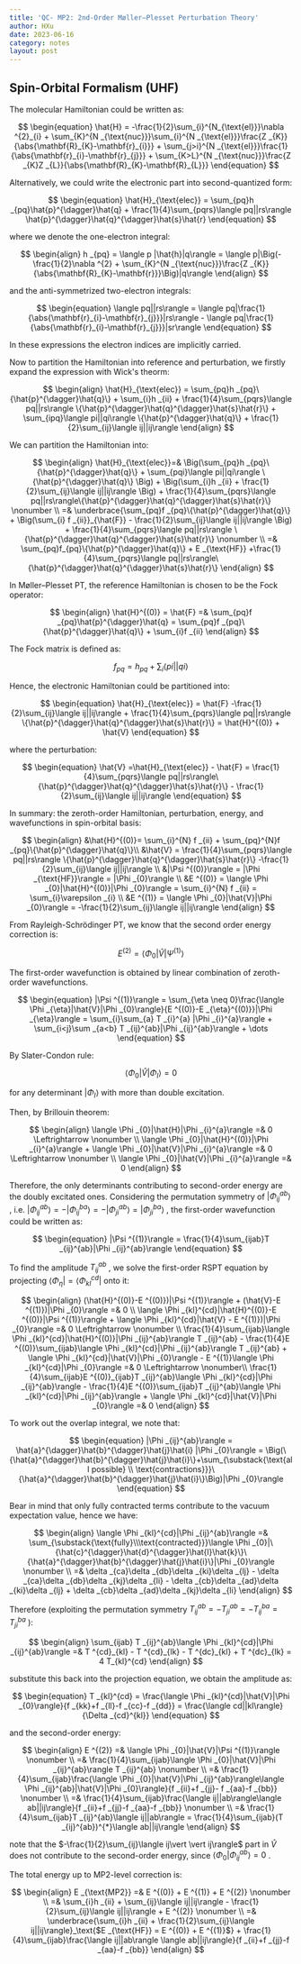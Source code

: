 ```yaml
---
title: 'QC- MP2: 2nd-Order Møller–Plesset Perturbation Theory'
author: HXu
date: 2023-06-16
category: notes
layout: post
---
```


## Spin-Orbital Formalism (UHF)

The molecular Hamiltonian could be written as:

$$
\begin{equation}
    \hat{H} = -\frac{1}{2}\sum_{i}^{N_{\text{el}}}\nabla ^{2}_{i} + \sum_{K}^{N _{\text{nuc}}}\sum_{i}^{N _{\text{el}}}\frac{Z _{K}}{\abs{\mathbf{R}_{K}-\mathbf{r}_{i}}} + \sum_{j>i}^{N _{\text{el}}}\frac{1}{\abs{\mathbf{r}_{i}-\mathbf{r}_{j}}} + \sum_{K>L}^{N _{\text{nuc}}}\frac{Z _{K}Z _{L}}{\abs{\mathbf{R}_{K}-\mathbf{R}_{L}}}
\end{equation}
$$

Alternatively, we could write the electronic part into second-quantized form:

$$
\begin{equation}
    \hat{H}_{\text{elec}} = \sum_{pq}h _{pq}\hat{p}^{\dagger}\hat{q} + \frac{1}{4}\sum_{pqrs}\langle pq||rs\rangle \hat{p}^{\dagger}\hat{q}^{\dagger}\hat{s}\hat{r}
\end{equation}
$$

where we denote the one-electron integral:

$$
\begin{align}
    h _{pq} = \langle p |\hat{h}|q\rangle = \langle p|\Big(-\frac{1}{2}\nabla ^{2} + \sum_{K}^{N _{\text{nuc}}}\frac{Z _{K}}{\abs{\mathbf{R}_{K}-\mathbf{r}}}\Big)|q\rangle
\end{align}
$$

and the anti-symmetrized two-electron integrals:

$$
\begin{equation}
    \langle pq||rs\rangle = \langle pq|\frac{1}{\abs{\mathbf{r}_{i}-\mathbf{r}_{j}}}|rs\rangle - \langle pq|\frac{1}{\abs{\mathbf{r}_{i}-\mathbf{r}_{j}}}|sr\rangle
\end{equation}
$$

In these expressions the electron indices are implicitly carried.  

Now to partition the Hamiltonian into reference and perturbation, we firstly expand the expression with Wick's theorm:

$$
\begin{align}
    \hat{H}_{\text{elec}} = \sum_{pq}h _{pq}\{\hat{p}^{\dagger}\hat{q}\} + \sum_{i}h _{ii} + \frac{1}{4}\sum_{pqrs}\langle pq||rs\rangle \{\hat{p}^{\dagger}\hat{q}^{\dagger}\hat{s}\hat{r}\} + \sum_{ipq}\langle pi||qi\rangle \{\hat{p}^{\dagger}\hat{q}\} + \frac{1}{2}\sum_{ij}\langle ij||ij\rangle
\end{align}
$$

We can partition the Hamiltonian into:

$$
\begin{align}
    \hat{H}_{\text{elec}}=& \Big(\sum_{pq}h _{pq}\{\hat{p}^{\dagger}\hat{q}\} + \sum_{pqi}\langle pi||qi\rangle \{\hat{p}^{\dagger}\hat{q}\} \Big) + \Big(\sum_{i}h _{ii} + \frac{1}{2}\sum_{ij}\langle ij||ij\rangle \Big) + \frac{1}{4}\sum_{pqrs}\langle pq||rs\rangle\{\hat{p}^{\dagger}\hat{q}^{\dagger}\hat{s}\hat{r}\} \nonumber \\
    =& \underbrace{\sum_{pq}f _{pq}\{\hat{p}^{\dagger}\hat{q}\} + \Big(\sum_{i} f _{ii}}_{\hat{F}} - \frac{1}{2}\sum_{ij}\langle ij||ij\rangle \Big) + \frac{1}{4}\sum_{pqrs}\langle pq||rs\rangle \{\hat{p}^{\dagger}\hat{q}^{\dagger}\hat{s}\hat{r}\} \nonumber \\
    =& \sum_{pq}f_{pq}\{\hat{p}^{\dagger}\hat{q}\} + E _{\text{HF}} +\frac{1}{4}\sum_{pqrs}\langle pq||rs\rangle\{\hat{p}^{\dagger}\hat{q}^{\dagger}\hat{s}\hat{r}\}
\end{align}
$$

In Møller–Plesset PT, the reference Hamiltonian is chosen to be the Fock operator:

$$
\begin{align}
    \hat{H}^{(0)} = \hat{F} =& \sum_{pq}f _{pq}\hat{p}^{\dagger}\hat{q} = \sum_{pq}f _{pq}\{\hat{p}^{\dagger}\hat{q}\} + \sum_{i}f _{ii}
\end{align}
$$

The Fock matrix is defined as:

$$
\begin{equation}
    f _{pq} = h _{pq} + \sum_{i}\langle pi||qi\rangle
\end{equation}
$$

Hence, the electronic Hamiltonian could be partitioned into:

$$
\begin{equation}
    \hat{H}_{\text{elec}} = \hat{F} -\frac{1}{2}\sum_{ij}\langle ij||ij\rangle + \frac{1}{4}\sum_{pqrs}\langle pq||rs\rangle \{\hat{p}^{\dagger}\hat{q}^{\dagger}\hat{s}\hat{r}\} = \hat{H}^{(0)} + \hat{V}
\end{equation}
$$

where the perturbation:

$$
\begin{equation}
    \hat{V} =\hat{H}_{\text{elec}} - \hat{F} = \frac{1}{4}\sum_{pqrs}\langle pq||rs\rangle\{\hat{p}^{\dagger}\hat{q}^{\dagger}\hat{s}\hat{r}\} - \frac{1}{2}\sum_{ij}\langle ij||ij\rangle
\end{equation}
$$
  
In summary: the zeroth-order Hamiltonian, perturbation, energy, and wavefunctions in spin-orbital basis:

$$
\begin{align}
    &\hat{H}^{(0)}= \sum_{i}^{N} f _{ii} + \sum_{pq}^{N}f _{pq}\{\hat{p}^{\dagger}\hat{q}\}\\
    &\hat{V} = \frac{1}{4}\sum_{pqrs}\langle pq||rs\rangle \{\hat{p}^{\dagger}\hat{q}^{\dagger}\hat{s}\hat{r}\} -\frac{1}{2}\sum_{ij}\langle ij||ij\rangle \\
    &|\Psi ^{(0)}\rangle = |\Phi _{\text{HF}}\rangle = |\Phi _{0}\rangle \\
    &E ^{(0)} = \langle \Phi _{0}|\hat{H}^{(0)}|\Phi _{0}\rangle = \sum_{i}^{N} f _{ii} = \sum_{i}\varepsilon _{i} \\
    &E ^{(1)} = \langle \Phi _{0}|\hat{V}|\Phi _{0}\rangle = -\frac{1}{2}\sum_{ij}\langle ij||ij\rangle
\end{align}
$$

From Rayleigh-Schrödinger PT, we know that the second order energy correction is:

$$
\begin{equation}
    E ^{(2)} = \langle \Phi _{0}|\hat{V}|\Psi ^{(1)}\rangle
\end{equation}
$$

The first-order wavefunction is obtained by linear combination of zeroth-order wavefunctions.

$$
\begin{equation}
    |\Psi ^{(1)}\rangle = \sum_{\eta \neq 0}\frac{\langle \Phi _{\eta}|\hat{V}|\Phi _{0}\rangle}{E ^{(0)}-E _{\eta}^{(0)}}|\Phi _{\eta}\rangle = \sum_{i}\sum_{a} T _{i}^{a} |\Phi _{i}^{a}\rangle + \sum_{i<j}\sum _{a<b} T _{ij}^{ab}|\Phi _{ij}^{ab}\rangle + \dots
\end{equation}
$$

By Slater-Condon rule:

$$
\begin{equation}
    \langle \Phi _{0}|\hat{V}|\Phi _{I}\rangle = 0
\end{equation}
$$

for any determinant $\vert \Phi _{I}\rangle$ with more than double excitation.  

Then, by Brillouin theorem:

$$
\begin{align}
    \langle \Phi _{0}|\hat{H}|\Phi _{i}^{a}\rangle =& 0 \Leftrightarrow \nonumber \\
    \langle \Phi _{0}|\hat{H}^{(0)}|\Phi _{i}^{a}\rangle + \langle \Phi _{0}|\hat{V}|\Phi _{i}^{a}\rangle =& 0 \Leftrightarrow \nonumber \\
    \langle \Phi _{0}|\hat{V}|\Phi _{i}^{a}\rangle =& 0
\end{align}
$$

Therefore, the only determinants contributing to second-order energy are the doubly excitated ones. Considering the permutation symmetry of $\vert \Phi _{ij}^{ab}\rangle$ , i.e. $\vert \Phi _{ij}^{ab}\rangle = -\vert \Phi _{ij}^{ba}\rangle = -\vert \Phi _{ji}^{ab}\rangle = \vert \Phi _{ji}^{ba}\rangle$ , the first-order wavefunction could be written as:

$$
\begin{equation}
    |\Psi ^{(1)}\rangle = \frac{1}{4}\sum_{ijab}T _{ij}^{ab}|\Phi _{ij}^{ab}\rangle
\end{equation}
$$

To find the amplitude $T _{ij}^{ab}$ , we solve the first-order RSPT equation by projecting $\langle \Phi _{\eta}\vert = \langle \Phi _{kl}^{cd}\vert$ onto it:

$$
\begin{align}
    (\hat{H}^{(0)}-E ^{(0)})|\Psi ^{(1)}\rangle + (\hat{V}-E ^{(1)})|\Phi _{0}\rangle =& 0 \\
    \langle \Phi _{kl}^{cd}|\hat{H}^{(0)}-E ^{(0)}|\Psi ^{(1)}\rangle + \langle \Phi _{kl}^{cd}|\hat{V} - E ^{(1)})|\Phi _{0}\rangle =& 0 \Leftrightarrow \nonumber \\
    \frac{1}{4}\sum_{ijab}\langle \Phi _{kl}^{cd}|\hat{H}^{(0)}|\Phi _{ij}^{ab}\rangle T _{ij}^{ab} - \frac{1}{4}E ^{(0)}\sum_{ijab}\langle \Phi _{kl}^{cd}|\Phi _{ij}^{ab}\rangle T _{ij}^{ab} + \langle \Phi _{kl}^{cd}|\hat{V}|\Phi _{0}\rangle - E ^{(1)}\langle \Phi _{kl}^{cd}|\Phi _{0}\rangle =& 0 \Leftrightarrow \nonumber\\
    \frac{1}{4}\sum_{ijab}E ^{(0)}_{ijab}T _{ij}^{ab}\langle \Phi _{kl}^{cd}|\Phi _{ij}^{ab}\rangle - \frac{1}{4}E ^{(0)}\sum_{ijab}T _{ij}^{ab}\langle \Phi _{kl}^{cd}|\Phi _{ij}^{ab}\rangle + \langle \Phi _{kl}^{cd}|\hat{V}|\Phi _{0}\rangle =& 0
\end{align}
$$

To work out the overlap integral, we note that:

$$
\begin{equation}
    |\Phi _{ij}^{ab}\rangle = \hat{a}^{\dagger}\hat{b}^{\dagger}\hat{j}\hat{i} |\Phi _{0}\rangle = \Big(\{\hat{a}^{\dagger}\hat{b}^{\dagger}\hat{j}\hat{i}\}+\sum_{\substack{\text{all possible} \\ \text{contractions}}}\{\hat{a}^{\dagger}\hat{b}^{\dagger}\hat{j}\hat{i}\}\Big)|\Phi _{0}\rangle
\end{equation}
$$

Bear in mind that only fully contracted terms contribute to the vacuum expectation value, hence we have:

$$
\begin{align}
    \langle \Phi _{kl}^{cd}|\Phi _{ij}^{ab}\rangle =& \sum_{\substack{\text{fully}\\\text{contracted}}}\langle \Phi _{0}|\{\hat{c}^{\dagger}\hat{d}^{\dagger}\hat{l}\hat{k}\}\{\hat{a}^{\dagger}\hat{b}^{\dagger}\hat{j}\hat{i}\}|\Phi _{0}\rangle \nonumber \\
    =& \delta _{ca}\delta _{db}\delta _{ki}\delta _{lj} - \delta _{ca}\delta _{db}\delta _{kj}\delta _{li} - \delta _{cb}\delta _{ad}\delta _{ki}\delta _{lj} + \delta _{cb}\delta _{ad}\delta _{kj}\delta _{li}
\end{align}
$$

Therefore (exploiting the permutation symmetry $T _{ij}^{ab} = -T _{ji}^{ab} = -T _{ij}^{ba} = T _{ji}^{ba}$ ):

$$
\begin{align}
    \sum_{ijab} T _{ij}^{ab}\langle \Phi _{kl}^{cd}|\Phi _{ij}^{ab}\rangle =& T ^{cd}_{kl} - T ^{cd}_{lk} - T ^{dc}_{kl} + T ^{dc}_{lk} = 4 T_{kl}^{cd}
\end{align}
$$

substitute this back into the projection equation, we obtain the amplitude as:

$$
\begin{equation}
    T _{kl}^{cd} = \frac{\langle \Phi _{kl}^{cd}|\hat{V}|\Phi _{0}\rangle}{f _{kk}+f _{ll}-f _{cc}-f _{dd}} = \frac{\langle cd||kl\rangle}{\Delta _{cd}^{kl}}
\end{equation}
$$

and the second-order energy:

$$
\begin{align}
    E ^{(2)} =& \langle \Phi _{0}|\hat{V}|\Psi ^{(1)}\rangle \nonumber \\
    =& \frac{1}{4}\sum_{ijab}\langle \Phi _{0}|\hat{V}|\Phi _{ij}^{ab}\rangle T _{ij}^{ab} \nonumber \\
    =& \frac{1}{4}\sum_{ijab}\frac{\langle \Phi _{0}|\hat{V}|\Phi _{ij}^{ab}\rangle\langle \Phi _{ij}^{ab}|\hat{V}|\Phi _{0}\rangle}{f _{ii}+f _{jj}- f _{aa}-f _{bb}} \nonumber \\
    =& \frac{1}{4}\sum_{ijab}\frac{\langle ij||ab\rangle\langle ab||ij\rangle}{f _{ii}+f _{jj}-f _{aa}-f _{bb}} \nonumber \\
    =& \frac{1}{4}\sum_{ijab}T _{ij}^{ab}\langle ij||ab\rangle = \frac{1}{4}\sum_{ijab}(T _{ij}^{ab})^{*}\langle ab||ij\rangle
\end{align}
$$

note that the $-\frac{1}{2}\sum_{ij}\langle ij\vert \vert ij\rangle$ part in $\hat{V}$ does not contribute to the second-order energy, since $\langle \Phi _{0}\vert \Phi _{ij}^{ab}\rangle = 0$ .  

The total energy up to MP2-level correction is:

$$
\begin{align}
    E _{\text{MP2}} =& E ^{(0)} + E ^{(1)} + E ^{(2)} \nonumber \\
    =& \sum_{i}h _{ii} + \sum_{ij}\langle ij||ij\rangle - \frac{1}{2}\sum_{ij}\langle ij||ij\rangle + E ^{(2)} \nonumber \\
    =& \underbrace{\sum_{i}h _{ii} + \frac{1}{2}\sum_{ij}\langle ij||ij\rangle}_\text{$E _{\text{HF}} = E ^{(0)} + E ^{(1)}$} + \frac{1}{4}\sum_{ijab}\frac{\langle ij||ab\rangle \langle ab||ij\rangle}{f _{ii}+f _{jj}-f _{aa}-f _{bb}}
\end{align}
$$
